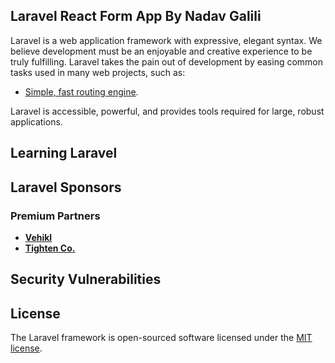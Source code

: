 


## Laravel React Form App By Nadav Galili

Laravel is a web application framework with expressive, elegant syntax. We believe development must be an enjoyable and creative experience to be truly fulfilling. Laravel takes the pain out of development by easing common tasks used in many web projects, such as:

- [Simple, fast routing engine](https://laravel.com/docs/routing).


Laravel is accessible, powerful, and provides tools required for large, robust applications.

## Learning Laravel

## Laravel Sponsors


### Premium Partners

- **[Vehikl](https://vehikl.com/)**
- **[Tighten Co.](https://tighten.co)**
## Security Vulnerabilities


## License

The Laravel framework is open-sourced software licensed under the [MIT license](https://opensource.org/licenses/MIT).
